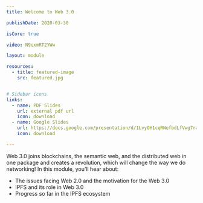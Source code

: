 ```yaml
---
title: Welcome to Web 3.0

publishDate: 2020-03-30

isCore: true

video: N9oxmRT2YWw

layout: module

resources:
  - title: featured-image
    src: featured.jpg


# Sidebar icons
links:
  - name: PDF Slides
    url: external pdf url
    icon: download
  - name: Google Slides
    url: https://docs.google.com/presentation/d/1LvyOH1cqRNefbdLfVwg7raHMqbas0zE6UuQLT2MOTPI/edit?usp=sharing
    icon: download

---
```


Web 3.0 joins blockchains, the semantic web, and the distributed web in one package and creates a revolution, which will change the way we do networking! In this module, you’ll hear about:

- The issues facing Web 2.0 and the motivation for the Web 3.0
- IPFS and its role in Web 3.0
- Progress so far in the IPFS ecosystem

<!--more-->
